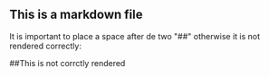 ## This is a markdown file

It is important to place a space after de two "##" otherwise it is not rendered correctly:

##This is not corrctly rendered

